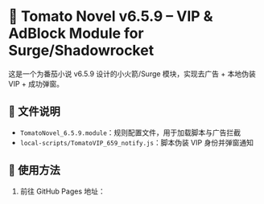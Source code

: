 # 🍅 Tomato Novel v6.5.9 – VIP & AdBlock Module for Surge/Shadowrocket

这是一个为番茄小说 v6.5.9 设计的小火箭/Surge 模块，实现去广告 + 本地伪装 VIP + 成功弹窗。

## 🧩 文件说明

- `TomatoNovel_6.5.9.module`：规则配置文件，用于加载脚本与广告拦截
- `local-scripts/TomatoVIP_659_notify.js`：脚本伪装 VIP 身份并弹窗通知

## 🚀 使用方法

1. 前往 GitHub Pages 地址：

